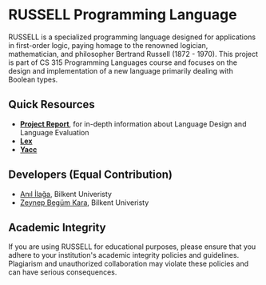 # RUSSELL Programming Language

RUSSELL is a specialized programming language designed for applications in first-order logic, paying homage to the renowned logician, mathematician, and philosopher Bertrand Russell (1872 - 1970). This project is part of CS 315 Programming Languages course and focuses on the design and implementation of a new language primarily dealing with Boolean types.

## Quick Resources

- [**Project Report**](/Parser/report-iter2.pdf), for in-depth information about Language Design and Language Evaluation
- [**Lex**](/Lexical%20Analyzer/russell-scanner.lex)
- [**Yacc**](/Parser/russell-parser.yacc)

## Developers (Equal Contribution)

- [Anıl İlağa](https://github.com/Birinnnn), Bilkent Univeristy
- [Zeynep Begüm Kara](https://github.com/zbegum), Bilkent Univeristy


## Academic Integrity

If you are using RUSSELL for educational purposes, please ensure that you adhere to your institution's academic integrity policies and guidelines. Plagiarism and unauthorized collaboration may violate these policies and can have serious consequences.
